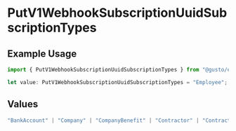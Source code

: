 # PutV1WebhookSubscriptionUuidSubscriptionTypes

## Example Usage

```typescript
import { PutV1WebhookSubscriptionUuidSubscriptionTypes } from "@gusto/embedded-api/models/operations";

let value: PutV1WebhookSubscriptionUuidSubscriptionTypes = "Employee";
```

## Values

```typescript
"BankAccount" | "Company" | "CompanyBenefit" | "Contractor" | "ContractorPayment" | "Employee" | "EmployeeBenefit" | "EmployeeJobCompensation" | "ExternalPayroll" | "Form" | "Location" | "Notification" | "Payroll" | "PaySchedule" | "Signatory"
```